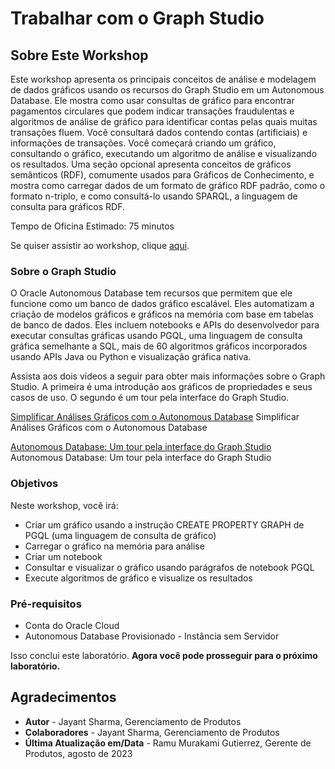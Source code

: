 # Trabalhar com o Graph Studio

## Sobre Este Workshop

Este workshop apresenta os principais conceitos de análise e modelagem de dados gráficos usando os recursos do Graph Studio em um Autonomous Database. Ele mostra como usar consultas de gráfico para encontrar pagamentos circulares que podem indicar transações fraudulentas e algoritmos de análise de gráfico para identificar contas pelas quais muitas transações fluem. Você consultará dados contendo contas (artificiais) e informações de transações. Você começará criando um gráfico, consultando o gráfico, executando um algoritmo de análise e visualizando os resultados. Uma seção opcional apresenta conceitos de gráficos semânticos (RDF), comumente usados para Gráficos de Conhecimento, e mostra como carregar dados de um formato de gráfico RDF padrão, como o formato n-triplo, e como consultá-lo usando SPARQL, a linguagem de consulta para gráficos RDF.

Tempo de Oficina Estimado: 75 minutos

Se quiser assistir ao workshop, clique [aqui](https://youtu.be/Ymk9TE9Q2K4).

### Sobre o Graph Studio

O Oracle Autonomous Database tem recursos que permitem que ele funcione como um banco de dados gráfico escalável. Eles automatizam a criação de modelos gráficos e gráficos na memória com base em tabelas de banco de dados. Eles incluem notebooks e APIs do desenvolvedor para executar consultas gráficas usando PGQL, uma linguagem de consulta gráfica semelhante a SQL, mais de 60 algoritmos gráficos incorporados usando APIs Java ou Python e visualização gráfica nativa.

Assista aos dois vídeos a seguir para obter mais informações sobre o Graph Studio. A primeira é uma introdução aos gráficos de propriedades e seus casos de uso. O segundo é um tour pela interface do Graph Studio.

[Simplificar Análises Gráficos com o Autonomous Database](youtube:eCd-969hrak) Simplificar Análises Gráficos com o Autonomous Database

[Autonomous Database: Um tour pela interface do Graph Studio](youtube:S6Q-IJcBkU0) Autonomous Database: Um tour pela interface do Graph Studio

### Objetivos

Neste workshop, você irá:

*   Criar um gráfico usando a instrução CREATE PROPERTY GRAPH de PGQL (uma linguagem de consulta de gráfico)
*   Carregar o gráfico na memória para análise
*   Criar um notebook
*   Consultar e visualizar o gráfico usando parágrafos de notebook PGQL
*   Execute algoritmos de gráfico e visualize os resultados

### Pré-requisitos

*   Conta do Oracle Cloud
*   Autonomous Database Provisionado - Instância sem Servidor

Isso conclui este laboratório. **Agora você pode prosseguir para o próximo laboratório.**

## Agradecimentos

*   **Autor** - Jayant Sharma, Gerenciamento de Produtos
*   **Colaboradores** - Jayant Sharma, Gerenciamento de Produtos
*   **Última Atualização em/Data** - Ramu Murakami Gutierrez, Gerente de Produtos, agosto de 2023